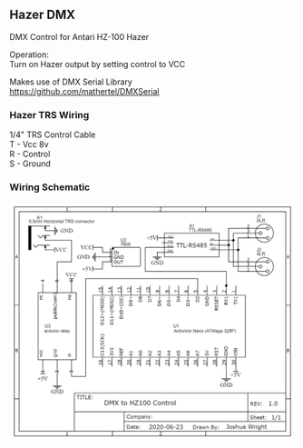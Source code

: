 ## Hazer DMX
DMX Control for Antari HZ-100 Hazer  

Operation:  
Turn on Hazer output by setting control to VCC 

Makes use of DMX Serial Library  
https://github.com/mathertel/DMXSerial

### Hazer TRS Wiring  
1/4" TRS Control Cable  
T - Vcc 8v  
R - Control  
S - Ground  

### Wiring Schematic

![Schematic](https://github.com/JJHW149/HazerDMX/blob/master/Schematic.png)
